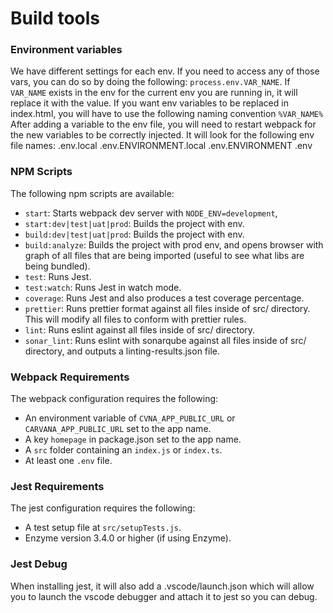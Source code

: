 # Build tools

### Environment variables
We have different settings for each env. If you need to access any of those vars, you can do so by doing the following: `process.env.VAR_NAME`. If `VAR_NAME` exists in the env for the current env you are running in, it will replace it with the value. 
If you want env variables to be replaced in index.html, you will have to use the following naming convention `%VAR_NAME%`
After adding a variable to the env file, you will need to restart webpack for the new variables to be correctly injected.
It will look for the following env file names:
  .env.local
  .env.ENVIRONMENT.local
  .env.ENVIRONMENT
  .env

### NPM Scripts
The following npm scripts are available:
  - `start`: Starts webpack dev server with `NODE_ENV=development`,
  - `start:dev|test|uat|prod`: Builds the project with env.
  - `build:dev|test|uat|prod`: Builds the project with env.
  - `build:analyze`: Builds the project with prod env, and opens browser with graph of all files that are being imported (useful to see what libs are being bundled).
  - `test`: Runs Jest.
  - `test:watch`: Runs Jest in watch mode.
  - `coverage`: Runs Jest and also produces a test coverage percentage.
  - `prettier`: Runs prettier format against all files inside of src/ directory. This will modify all files to conform with prettier rules.
  - `lint`: Runs eslint against all files inside of src/ directory.
  - `sonar_lint`: Runs eslint with sonarqube against all files inside of src/ directory, and outputs a linting-results.json file.

### Webpack Requirements
The webpack configuration requires the following:
  - An environment variable of `CVNA_APP_PUBLIC_URL` or `CARVANA_APP_PUBLIC_URL` set to the app name.
  - A key `homepage` in package.json set to the app name.
  - A `src` folder containing an `index.js` or `index.ts`.
  - At least one `.env` file.

### Jest Requirements
The jest configuration requires the following:
 - A test setup file at `src/setupTests.js`.
 - Enzyme version 3.4.0 or higher (if using Enzyme).

### Jest Debug
When installing jest, it will also add a .vscode/launch.json which will allow you to launch the vscode debugger and attach it to jest so you can debug.